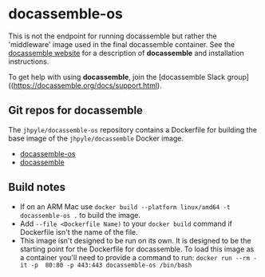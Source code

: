 # docassemble-os
This is not the endpoint for running docassemble but rather the 'middleware' image used in the final docassemble 
container. See the [docassemble website](https://docassemble.org) for a description of **docassemble** and 
installation instructions.

To get help with using **docassemble**, join the [docassemble Slack group]((https://docassemble.org/docs/support.html).

## Git repos for docassemble
The `jhpyle/docassemble-os` repository contains a Dockerfile for building the base image of the `jhpyle/docassemble` 
Docker image.

- [docassemble-os](https://github.com/jhpyle/docassemble/)
- [docassemble](https://github.com/jhpyle/docassemble/)

## Build notes

- If on an ARM Mac use `docker build --platform linux/amd64 -t docassemble-os .` to build the image.
- Add `--file <Dockerfile Name)` to your `docker build` command if Dockerfile isn't the name of the file.
- This image isn't designed to be run on its own.  It is designed to be the starting point for the Dockerfile for 
  docassemble.  To load this image as a container you'll need to provide a command to run: `docker run --rm -it -p 
  80:80 -p 443:443 docassemble-os /bin/bash`
